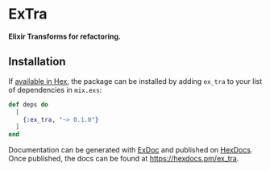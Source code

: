 # ExTra

**Elixir Transforms for refactoring.**

## Installation

If [available in Hex](https://hex.pm/docs/publish), the package can be installed
by adding `ex_tra` to your list of dependencies in `mix.exs`:

```elixir
def deps do
  [
    {:ex_tra, "~> 0.1.0"}
  ]
end
```

Documentation can be generated with [ExDoc](https://github.com/elixir-lang/ex_doc)
and published on [HexDocs](https://hexdocs.pm). Once published, the docs can
be found at <https://hexdocs.pm/ex_tra>.

